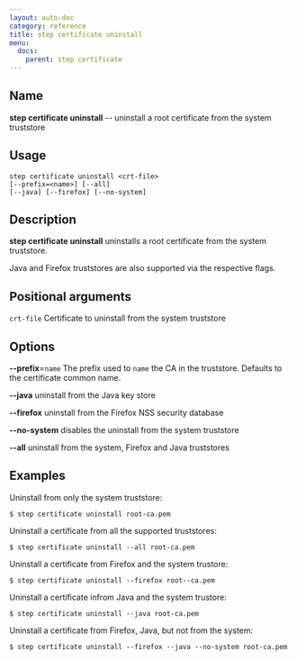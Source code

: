 ```yaml
---
layout: auto-doc
category: reference
title: step certificate uninstall
menu:
  docs:
    parent: step certificate
---
```


## Name
**step certificate uninstall** -- uninstall a root certificate from the system truststore

## Usage

```raw
step certificate uninstall <crt-file>
[--prefix=<name>] [--all]
[--java] [--firefox] [--no-system]
```

## Description

**step certificate uninstall** uninstalls a root certificate from the system
truststore.

Java and Firefox truststores are also supported via the respective flags.

## Positional arguments

`crt-file`
Certificate to uninstall from the system truststore

## Options


**--prefix**=`name`
The prefix used to `name` the CA in the truststore. Defaults to the
certificate common name.

**--java**
uninstall from the Java key store

**--firefox**
uninstall from the Firefox NSS security database

**--no-system**
disables the uninstall from the system truststore

**--all**
uninstall from the system, Firefox and Java truststores

## Examples

Uninstall from only the system truststore:
```shell
$ step certificate uninstall root-ca.pem
```

Uninstall a certificate from all the supported truststores:
```shell
$ step certificate uninstall --all root-ca.pem
```

Uninstall a certificate from Firefox and the system trustore:
```shell
$ step certificate uninstall --firefox root--ca.pem
```

Uninstall a certificate infrom Java and the system trustore:
```shell
$ step certificate uninstall --java root-ca.pem
```

Uninstall a certificate from Firefox, Java, but not from the system:
```shell
$ step certificate uninstall --firefox --java --no-system root-ca.pem
```

